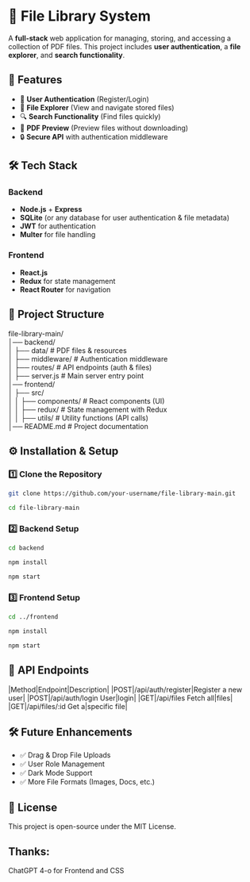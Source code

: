 # 📂 File Library System

A **full-stack** web application for managing, storing, and accessing a collection of PDF files. This project includes **user authentication**, a **file explorer**, and **search functionality**.

## 🚀 Features

- 🔑 **User Authentication** (Register/Login)
- 📁 **File Explorer** (View and navigate stored files)
- 🔍 **Search Functionality** (Find files quickly)
- 📜 **PDF Preview** (Preview files without downloading)
- 🔒 **Secure API** with authentication middleware

## 🛠️ Tech Stack

### Backend
- **Node.js** + **Express**
- **SQLite** (or any database for user authentication & file metadata)
- **JWT** for authentication
- **Multer** for file handling

### Frontend
- **React.js**
- **Redux** for state management
- **React Router** for navigation

## 📂 Project Structure

file-library-main/ <br />
│── backend/ <br />
│ ├── data/ # PDF files & resources <br />
│ ├── middleware/ # Authentication middleware <br />
│ ├── routes/ # API endpoints (auth & files) <br />
│ ├── server.js # Main server entry point <br />
│── frontend/ <br />
│ ├── src/ <br />
│ │ ├── components/ # React components (UI) <br />
│ │ ├── redux/ # State management with Redux <br />
│ │ ├── utils/ # Utility functions (API calls) <br />
│── README.md # Project documentation <br />

## ⚙️ Installation & Setup

### 1️⃣ Clone the Repository
```sh
git clone https://github.com/your-username/file-library-main.git
```
```sh
cd file-library-main
```
### 2️⃣ Backend Setup

```sh
cd backend
```
```sh
npm install
```
```sh
npm start
```
### 3️⃣ Frontend Setup

```sh
cd ../frontend
```
```sh
npm install
```
```sh
npm start
```

## 📜 API Endpoints

|Method|Endpoint|Description|
|POST|/api/auth/register|Register a new user|
|POST|/api/auth/login	User|login|
|GET|/api/files	Fetch all|files|
|GET|/api/files/:id	Get a|specific file|

## 🛠️ Future Enhancements

- ✅ Drag & Drop File Uploads
- ✅ User Role Management
- ✅ Dark Mode Support
- ✅ More File Formats (Images, Docs, etc.)

## 📜 License
This project is open-source under the MIT License.

## Thanks:
ChatGPT 4-o for Frontend and CSS